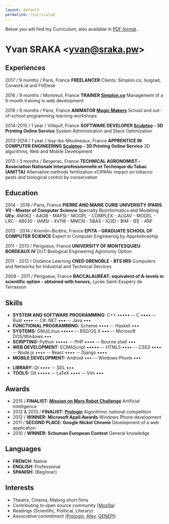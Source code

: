 ```yaml
---
layout: default
permalink: /curriculum
---
```


<!---
---
geometry: "a4paper,left=1.8cm,right=1.8cm,top=1.2cm,bottom=1.2cm"
documentclass: extarticle
fontsize: 9pt
---
\pagenumbering{gobble}
-->

Below you will find my Curriculum, also available in [PDF format](https://raw.githubusercontent.com/yvan-sraka/yvan-sraka.github.io/master/Yvan%20SRAKA%20%E2%80%93%20Curriculum%20Vitae.pdf).

# Yvan SRAKA <[yvan@sraka.pw](mailto:yvan@sraka.pw)>

## Experiences

2017 / 9 months / Paris, France
**FREELANCER**
Clients: Simplon.co, Isograd, Corwork.id and FlitDesk

2016 / 9 months / Montreuil, France
**TRAINER [Simplon.co](http://simplon.co/)**
Management of a 6-month training in web development

2016 / 6 months / Paris, France
**ANIMATOR [Magic Makers](https://www.magicmakers.fr/)**
School and out-of-school programming learning workshops

2014-2015 / 1 year / Villejuif, France
**SOFTWARE DEVELOPER [Sculpteo](https://www.sculpteo.com/en/) - 3D Printing Online Service**
System Administration and Stack Optimization

2013-2014 / 1 year / Issy-les-Moulineaux, France
**APPRENTICE IN COMPUTER ENGINEERING [Sculpteo](https://www.sculpteo.com/en/) - 3D Printing Online Service**
3D algorithms, Web and Mobile Development

2013 / 3 months / Bergerac, France
**TECHNICAL AGRONOMIST - Association Nationale Interprofessionnelle et Technique du Tabac (ANITTA)**
Alternative methods fertilization «CIPAN» impact on tobacco pests and biological control by conservation

## Education

2014 - 2018 / Paris, France
**PIERRE AND MARIE CURIE UNIVERSITY (PARIS VI) - Master of Computer Science**
Specialty Bioinformatics and Modeling
**UEs:** 4M062 - AAGB - MAPSI - MOGPL - COMPLEX - ALGAV - MODEL - LRC - 4B030 - IAMSI - 4V118 - MMCN - SBAS - IG3D - BIM - IEE - ARF

2013 - 2014 / Kremlin-Bicêtre, France
**EPITA - GRADUATE SCHOOL OF COMPUTER SCIENCE**
Expert in Computer Engineering by Apprenticeship

2011 - 2013 / Périgueux, France
**UNIVERSITY OF MONTESQUIEU BORDEAUX IV**
DUT Biological Engineering Agronomy Option

2011 - 2013 / Distance Learning
**CNED GRENOBLE - BTS IRIS**
Computers and Networks for Industrial and Technical Services

2009 - 2011 / Périgueux, France
**BACCALAURÉAT: equivalent of A-levels in scientific option - obtained with honors,**
Lycée Saint-Exupéry de Terrasson

## Skills

- **SYSTEM AND SOFTWARE PROGRAMMING:** C++ ••••• -- C •••• -- Rust •••• -- C# .NET ••• -- Java ••• <!--- Go •• -->
- **FUNCTIONAL PROGRAMMING:** Scheme •••• -- Haskell ••• <!--- OCaml •• -->
- **SYSTEMS:** GNU/Linux ••••• -- BSD/OS X ••• -- Microsoft DOS/Windows •••
- **SCRIPTING:** Python ••••• -- PHP •••• -- Bourne shell ••• <!--- Perl •• -- Ruby •• -->
- **WEB DEVELOPMENT:** ECMAScript ••••• -- HTML5 •••• -- CSS3 •••• -- Node.js •••• -- React •••• -- Django ••••
- **MOBILE DEVELOPMENT:** Android ••• -- Windows Phone ••• <!--- iOS • -->
<!--- **HTTP SERVERS & DATABASES:** Nginx •••• -- Apache ••• -- PostgreSQL ••• -- MySQL •• -->
- **LIBRARY:** Qt •••• -- SDL ••• <!--- Boost •• -- CGAL -- GMP -- Numpy •• -- Matplotlib -->
- **TOOLS:** Git ••••• -- LaTeX •••• -- Vim ••• <!--- Automake •• -->

## Awards

- 2015 / **FINALIST:**
  **[Mission on Mars Robot Challenge](https://fr.mathworks.com/academia/student-challenge/mission-on-mars.html)** Artificial intelligence
- 2012 & 2013 / **FINALIST:**
  **[Prologin](https://prologin.org/)** Algorithmic national competition
- 2012 / **WINNER:**
  **Microsoft Appli Awards** Windows Phone development
- 2011 / **SECOND PLACE:**
  **Google Nickel Chrome** Development of a web application
- 2010 / **WINNER:**
  **Schuman European Contest** General knowledge

## Languages

- **FRENCH:** Native
- **ENGLISH:** Professional
- **SPANISH:** (Beginner)

## Interests

- Theatre, Cinema, Making short films
- Contributing to open source community ([Mozilla](https://www.mozilla.org/))
- Readings (Scientific, Political, Literary)
- Associative commitment ([Prologin](https://prologin.org/), [Afev](http://afev.org/), [GENEPI](http://www.genepi.fr/))
